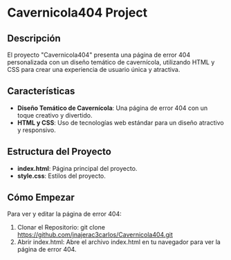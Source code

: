 # Cavernicola404 Project

## Descripción
El proyecto "Cavernicola404" presenta una página de error 404 personalizada con un diseño temático de cavernícola, utilizando HTML y CSS para crear una experiencia de usuario única y atractiva.

## Características
- **Diseño Temático de Cavernícola**: Una página de error 404 con un toque creativo y divertido.
- **HTML y CSS**: Uso de tecnologías web estándar para un diseño atractivo y responsivo.

## Estructura del Proyecto
- **index.html**: Página principal del proyecto.
- **style.css**: Estilos del proyecto.

## Cómo Empezar
Para ver y editar la página de error 
404:
1. Clonar el Repositorio:
git clone https://github.com/jnajerac3carlos/Cavernicola404.git
2. Abrir index.html:
Abre el archivo index.html en tu navegador para ver la página de error 404.
